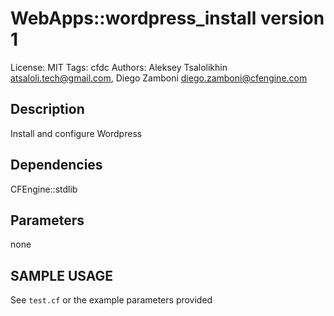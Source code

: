 # WebApps::wordpress_install version 1

License: MIT
Tags: cfdc
Authors: Aleksey Tsalolikhin <atsaloli.tech@gmail.com>, Diego Zamboni <diego.zamboni@cfengine.com>

## Description
Install and configure Wordpress

## Dependencies
CFEngine::stdlib

## Parameters
none

## SAMPLE USAGE
See `test.cf` or the example parameters provided

